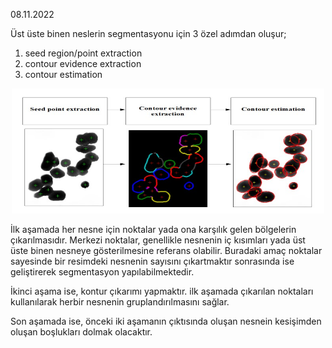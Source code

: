 08.11.2022


Üst üste binen neslerin segmentasyonu için 3 özel adımdan oluşur;

1. seed region/point extraction
2. contour evidence extraction
3. contour estimation


<p align="center">
  <img src="https://github.com/HasanBeratSoke/leaves-segmentation/blob/main/point-extraction/roadmap.jpg" width="500" height="200"/>
</p>


İlk aşamada her nesne için noktalar yada ona karşılık gelen bölgelerin çıkarılmasıdır. Merkezi noktalar, genellikle nesnenin iç kısımları yada üst üste binen nesneye gösterilmesine referans olabilir. Buradaki amaç noktalar sayesinde bir resimdeki nesnenin sayısını çıkartmaktır sonrasında ise geliştirerek segmentasyon yapılabilmektedir.


İkinci aşama ise, kontur çıkarımı yapmaktır. ilk aşamada çıkarılan noktaları kullanılarak herbir nesnenin gruplandırılmasını sağlar.


Son aşamada ise, önceki iki aşamanın çıktısında oluşan nesnein kesişimden oluşan boşlukları dolmak olacaktır.

